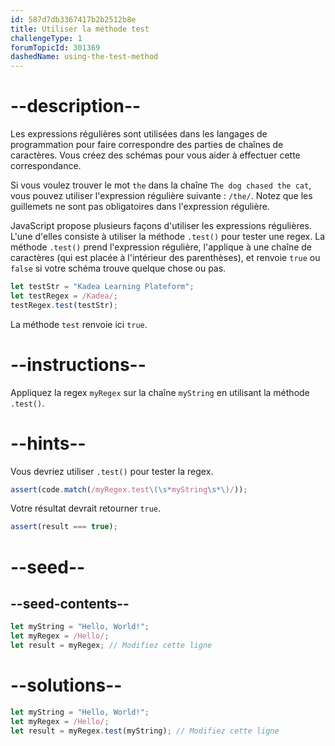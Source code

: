 ```yaml
---
id: 587d7db3367417b2b2512b8e
title: Utiliser la méthode test
challengeType: 1
forumTopicId: 301369
dashedName: using-the-test-method
---
```


# --description--

Les expressions régulières sont utilisées dans les langages de programmation pour faire correspondre des parties de chaînes de caractères. Vous créez des schémas pour vous aider à effectuer cette correspondance.

Si vous voulez trouver le mot `the` dans la chaîne `The dog chased the cat`, vous pouvez utiliser l'expression régulière suivante : `/the/`. Notez que les guillemets ne sont pas obligatoires dans l'expression régulière.

JavaScript propose plusieurs façons d'utiliser les expressions régulières. L'une d'elles consiste à utiliser la méthode `.test()` pour tester une regex. La méthode `.test()` prend l'expression régulière, l'applique à une chaîne de caractères (qui est placée à l'intérieur des parenthèses), et renvoie `true` ou `false` si votre schéma trouve quelque chose ou pas.

```js
let testStr = "Kadea Learning Plateform";
let testRegex = /Kadea/;
testRegex.test(testStr);
```

La méthode `test` renvoie ici `true`.

# --instructions--

Appliquez la regex `myRegex` sur la chaîne `myString` en utilisant la méthode `.test()`.

# --hints--

Vous devriez utiliser `.test()` pour tester la regex.

```js
assert(code.match(/myRegex.test\(\s*myString\s*\)/));
```

Votre résultat devrait retourner `true`.

```js
assert(result === true);
```

# --seed--

## --seed-contents--

```js
let myString = "Hello, World!";
let myRegex = /Hello/;
let result = myRegex; // Modifiez cette ligne
```

# --solutions--

```js
let myString = "Hello, World!";
let myRegex = /Hello/;
let result = myRegex.test(myString); // Modifiez cette ligne
```
